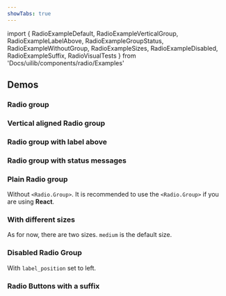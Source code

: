 ```yaml
---
showTabs: true
---
```


import {
RadioExampleDefault,
RadioExampleVerticalGroup,
RadioExampleLabelAbove,
RadioExampleGroupStatus,
RadioExampleWithoutGroup,
RadioExampleSizes,
RadioExampleDisabled,
RadioExampleSuffix,
RadioVisualTests
} from 'Docs/uilib/components/radio/Examples'

## Demos

### Radio group

<RadioExampleDefault />

### Vertical aligned Radio group

<RadioExampleVerticalGroup />

### Radio group with label above

<RadioExampleLabelAbove />

### Radio group with status messages

<RadioExampleGroupStatus />

### Plain Radio group

Without `<Radio.Group>`. It is recommended to use the `<Radio.Group>` if you are using **React**.

<RadioExampleWithoutGroup />

### With different sizes

As for now, there are two sizes. `medium` is the default size.

<RadioExampleSizes />

### Disabled Radio Group

With `label_position` set to left.

<RadioExampleDisabled />

### Radio Buttons with a suffix

<RadioExampleSuffix />

<RadioVisualTests />
